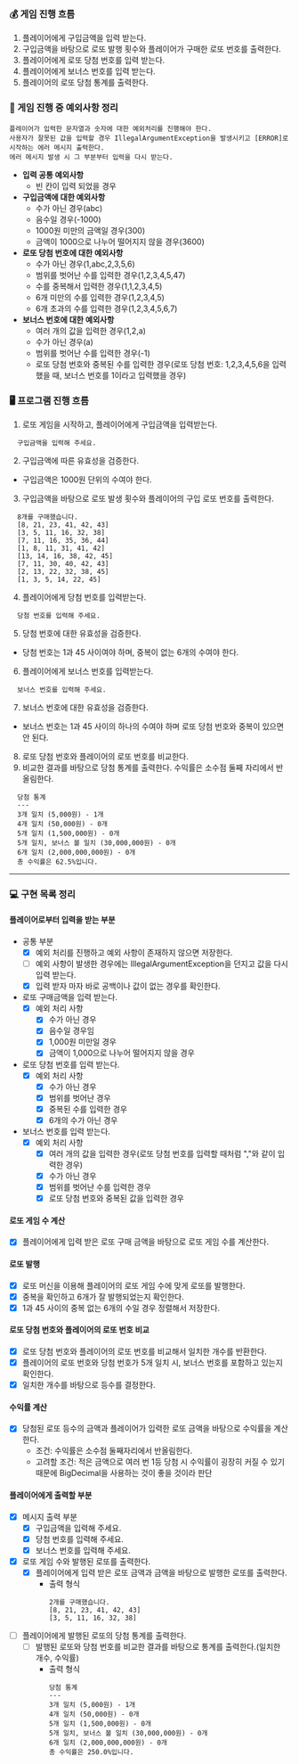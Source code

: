 ### 💰 게임 진행 흐름

1. 플레이어에게 구입금액을 입력 받는다.
2. 구입금액을 바탕으로 로또 발행 횟수와 플레이어가 구매한 로또 번호를 출력한다.
3. 플레이어에게 로또 당첨 번호를 입력 받는다.
4. 플레이어에게 보너스 번호를 입력 받는다.
5. 플레이어의 로또 당첨 통계를 출력한다.

### 🚨 게임 진행 중 예외사항 정리

```
플레이어가 입력한 문자열과 숫자에 대한 예외처리를 진행해야 한다.
사용자가 잘못된 값을 입력할 경우 IllegalArgumentException을 발생시키고 [ERROR]로 시작하는 에러 메시지 출력한다.
에러 메시지 발생 시 그 부분부터 입력을 다시 받는다.
```

- <b>입력 공통 예외사항</b>
    - 빈 칸이 입력 되었을 경우
- <b>구입금액에 대한 예외사항</b>
    - 수가 아닌 경우(abc)
    - 음수일 경우(-1000)
    - 1000원 미만의 금액일 경우(300)
    - 금액이 1000으로 나누어 떨어지지 않을 경우(3600)
- <b>로또 당첨 번호에 대한 예외사항</b>
    - 수가 아닌 경우(1,abc,2,3,5,6)
    - 범위를 벗어난 수를 입력한 경우(1,2,3,4,5,47)
    - 수를 중복해서 입력한 경우(1,1,2,3,4,5)
    - 6개 미만의 수를 입력한 경우(1,2,3,4,5)
    - 6개 초과의 수를 입력한 경우(1,2,3,4,5,6,7)
- <b>보너스 번호에 대한 예외사항</b>
    - 여러 개의 값을 입력한 경우(1,2,a)
    - 수가 아닌 경우(a)
    - 범위를 벗어난 수를 입력한 경우(-1)
    - 로또 당첨 번호와 중복된 수를 입력한 경우(로또 당첨 번호: 1,2,3,4,5,6을 입력했을 때, 보너스 번호를 1이라고 입력했을 경우)

### 🖥️ 프로그램 진행 흐름

1. 로또 게임을 시작하고, 플레이어에게 구입금액을 입력받는다.

  ``` 
    구입금액을 입력해 주세요.
  ```

2. 구입금액에 따른 유효성을 검증한다.

- 구입금액은 1000원 단위의 수여야 한다.

3. 구입금액을 바탕으로 로또 발생 횟수와 플레이어의 구입 로또 번호를 출력한다.

  ```
    8개를 구매했습니다.
    [8, 21, 23, 41, 42, 43]
    [3, 5, 11, 16, 32, 38] 
    [7, 11, 16, 35, 36, 44] 
    [1, 8, 11, 31, 41, 42] 
    [13, 14, 16, 38, 42, 45] 
    [7, 11, 30, 40, 42, 43] 
    [2, 13, 22, 32, 38, 45] 
    [1, 3, 5, 14, 22, 45]
  ```

4. 플레이어에게 당첨 번호를 입력받는다.

  ```
    당첨 번호를 입력해 주세요.
  ```

5. 당첨 번호에 대한 유효성을 검증한다.

- 당첨 번호는 1과 45 사이여야 하며, 중복이 없는 6개의 수여야 한다.

6. 플레이어에게 보너스 번호를 입력받는다.

  ```
    보너스 번호를 입력해 주세요.
  ```

7. 보너스 번호에 대한 유효성을 검증한다.

- 보너스 번호는 1과 45 사이의 하나의 수여야 하며 로또 당첨 번호와 중복이 있으면 안 된다.

8. 로또 당첨 번호와 플레이어의 로또 번호를 비교한다.
9. 비교한 결과를 바탕으로 당첨 통계를 출력한다. 수익률은 소수점 둘째 자리에서 반올림한다.

  ```
    당첨 통계
    ---
    3개 일치 (5,000원) - 1개
    4개 일치 (50,000원) - 0개
    5개 일치 (1,500,000원) - 0개
    5개 일치, 보너스 볼 일치 (30,000,000원) - 0개
    6개 일치 (2,000,000,000원) - 0개
    총 수익률은 62.5%입니다.
  ```

---

### 💻 구현 목록 정리

#### 플레이어로부터 입력을 받는 부분
- 공통 부분
  - [x] 예외 처리를 진행하고 예외 사항이 존재하지 않으면 저장한다.
  - [ ] 예외 사항이 발생한 경우에는 IllegalArgumentException을 던지고 값을 다시 입력 받는다.
  - [x] 입력 받자 마자 바로 공백이나 값이 없는 경우를 확인한다.
- 로또 구매금액을 입력 받는다.
  - [x] 예외 처리 사항
    - [x] 수가 아닌 경우
    - [x] 음수일 경우임
    - [x] 1,000원 미만일 경우
    - [x] 금액이 1,000으로 나누어 떨어지지 않을 경우
- 로또 당첨 번호를 입력 받는다.
  - [x] 예외 처리 사항
    - [x] 수가 아닌 경우
    - [x] 범위를 벗어난 경우
    - [x] 중복된 수를 입력한 경우
    - [x] 6개의 수가 아닌 경우
- 보너스 번호를 입력 받는다.
  - [x] 예외 처리 사항
    - [x] 여러 개의 값을 입력한 경우(로또 당첨 번호를 입력할 때처럼 ","와 같이 입력한 경우)
    - [x] 수가 아닌 경우
    - [x] 범위를 벗어난 수를 입력한 경우
    - [x] 로또 당첨 번호와 중복된 값을 입력한 경우

#### 로또 게임 수 계산
- [x] 플레이어에게 입력 받은 로또 구매 금액을 바탕으로 로또 게임 수를 계산한다.

#### 로또 발행
- [x] 로또 머신을 이용해 플레이어의 로또 게임 수에 맞게 로또를 발행한다.
- [x] 중복을 확인하고 6개가 잘 발행되었는지 확인한다.
- [x] 1과 45 사이의 중복 없는 6개의 수일 경우 정렬해서 저장한다.

#### 로또 당첨 번호와 플레이어의 로또 번호 비교
- [x] 로또 당첨 번호와 플레이어의 로또 번호를 비교해서 일치한 개수를 반환한다.
- [x] 플레이어의 로또 번호와 당첨 번호가 5개 일치 시, 보너스 번호를 포함하고 있는지 확인한다.
- [x] 일치한 개수를 바탕으로 등수를 결정한다.

#### 수익률 계산
- [x] 당첨된 로또 등수의 금액과 플레이어가 입력한 로또 금액을 바탕으로 수익률을 계산한다.
  - 조건: 수익률은 소수점 둘째자리에서 반올림한다.
  - 고려할 조건: 적은 금액으로 여러 번 1등 당첨 시 수익률이 굉장히 커질 수 있기 때문에 BigDecimal을 사용하는 것이 좋을 것이라 판단

#### 플레이어에게 출력할 부분
- [x] 메시지 출력 부분
  - [x] 구입금액을 입력해 주세요.
  - [x] 당첨 번호를 입력해 주세요.
  - [x] 보너스 번호를 입력해 주세요.
- [x] 로또 게임 수와 발행된 로또를 출력한다.
  - [x] 플레이어에게 입력 받은 로또 금액과 금액을 바탕으로 발행한 로또를 출력한다.
    - 출력 형식
      ```
      2개를 구매했습니다.
      [8, 21, 23, 41, 42, 43]
      [3, 5, 11, 16, 32, 38]
      ```
- [ ] 플레이어에게 발행된 로또의 당첨 통계를 출력한다.
  - [ ] 발행된 로또와 당첨 번호를 비교한 결과를 바탕으로 통계를 출력한다.(일치한 개수, 수익률)
    - 출력 형식
      ```
      당첨 통계
      ---
      3개 일치 (5,000원) - 1개
      4개 일치 (50,000원) - 0개
      5개 일치 (1,500,000원) - 0개
      5개 일치, 보너스 볼 일치 (30,000,000원) - 0개
      6개 일치 (2,000,000,000원) - 0개
      총 수익률은 250.0%입니다. 
      ```
